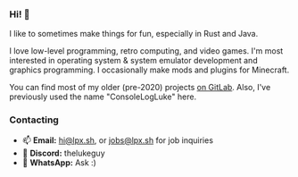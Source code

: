 ### Hi! :wave:

I like to sometimes make things for fun, especially in Rust and Java.

I love low-level programming, retro computing, and video games. I'm most
interested in operating system & system emulator development and graphics
programming. I occasionally make mods and plugins for Minecraft.

You can find most of my older (pre-2020) projects [on GitLab][gitlab]. Also,
I've previously used the name "ConsoleLogLuke" here.

[gitlab]: https://gitlab.com/devluke

### Contacting

- :mailbox: **Email:** <hi@lpx.sh>, or <jobs@lpx.sh> for job inquiries
- :space_invader: **Discord:** thelukeguy
- :speech_balloon: **WhatsApp:** Ask :)

